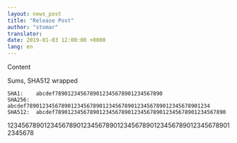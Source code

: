 ```yaml
---
layout: news_post
title: "Release Post"
author: "stomar"
translator:
date: 2019-01-03 12:00:00 +0000
lang: en
---
```


Content

Sums, SHA512 wrapped

    SHA1:    abcdef7890123456789012345678901234567890
    SHA256:  abcdef7890123456789012345678901234567890123456789012345678901234
    SHA512:  abcdef789012345678901234567890123456789012345678901234567890
12345678901234567890123456789012345678901234567890123456789012345678
